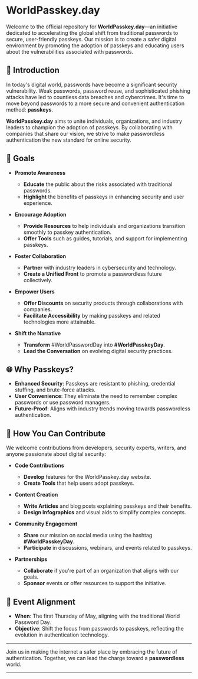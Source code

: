 # WorldPasskey.day

Welcome to the official repository for **WorldPasskey.day**—an initiative dedicated to accelerating the global shift from traditional passwords to secure, user-friendly passkeys. Our mission is to create a safer digital environment by promoting the adoption of passkeys and educating users about the vulnerabilities associated with passwords.

## 📖 Introduction

In today's digital world, passwords have become a significant security vulnerability. Weak passwords, password reuse, and sophisticated phishing attacks have led to countless data breaches and cybercrimes. It's time to move beyond passwords to a more secure and convenient authentication method: **passkeys**.

**WorldPasskey.day** aims to unite individuals, organizations, and industry leaders to champion the adoption of passkeys. By collaborating with companies that share our vision, we strive to make passwordless authentication the new standard for online security.

## 🎯 Goals

- **Promote Awareness**
  - **Educate** the public about the risks associated with traditional passwords.
  - **Highlight** the benefits of passkeys in enhancing security and user experience.

- **Encourage Adoption**
  - **Provide Resources** to help individuals and organizations transition smoothly to passkey authentication.
  - **Offer Tools** such as guides, tutorials, and support for implementing passkeys.

- **Foster Collaboration**
  - **Partner** with industry leaders in cybersecurity and technology.
  - **Create a Unified Front** to promote a passwordless future collectively.

- **Empower Users**
  - **Offer Discounts** on security products through collaborations with companies.
  - **Facilitate Accessibility** by making passkeys and related technologies more attainable.

- **Shift the Narrative**
  - **Transform** #WorldPasswordDay into **#WorldPasskeyDay**.
  - **Lead the Conversation** on evolving digital security practices.

## 🌐 Why Passkeys?

- **Enhanced Security**: Passkeys are resistant to phishing, credential stuffing, and brute-force attacks.
- **User Convenience**: They eliminate the need to remember complex passwords or use password managers.
- **Future-Proof**: Aligns with industry trends moving towards passwordless authentication.

## 🤝 How You Can Contribute

We welcome contributions from developers, security experts, writers, and anyone passionate about digital security:

- **Code Contributions**
  - **Develop** features for the WorldPasskey.day website.
  - **Create Tools** that help users adopt passkeys.

- **Content Creation**
  - **Write Articles** and blog posts explaining passkeys and their benefits.
  - **Design Infographics** and visual aids to simplify complex concepts.

- **Community Engagement**
  - **Share** our mission on social media using the hashtag **#WorldPasskeyDay**.
  - **Participate** in discussions, webinars, and events related to passkeys.

- **Partnerships**
  - **Collaborate** if you're part of an organization that aligns with our goals.
  - **Sponsor** events or offer resources to support the initiative.

## 📅 Event Alignment

- **When**: The first Thursday of May, aligning with the traditional World Password Day.
- **Objective**: Shift the focus from passwords to passkeys, reflecting the evolution in authentication technology.

---

Join us in making the internet a safer place by embracing the future of authentication. Together, we can lead the charge toward a **passwordless** world.

---
